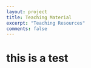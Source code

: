 ```yaml
---
layout: project
title: Teaching Material
excerpt: "Teaching Resources"
comments: false
---
```

# this is a test
